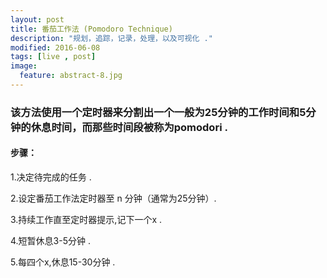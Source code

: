 ```yaml
---
layout: post
title: 番茄工作法 (Pomodoro Technique)
description: "规划，追踪，记录，处理，以及可视化 ."
modified: 2016-06-08
tags: [live , post]
image:
  feature: abstract-8.jpg
---
```


###  该方法使用一个定时器来分割出一个一般为25分钟的工作时间和5分钟的休息时间，而那些时间段被称为pomodori .

####  步骤：

1.决定待完成的任务 .

2.设定番茄工作法定时器至 n 分钟（通常为25分钟）.

3.持续工作直至定时器提示,记下一个x .

4.短暂休息3-5分钟 .

5.每四个x,休息15-30分钟 .






